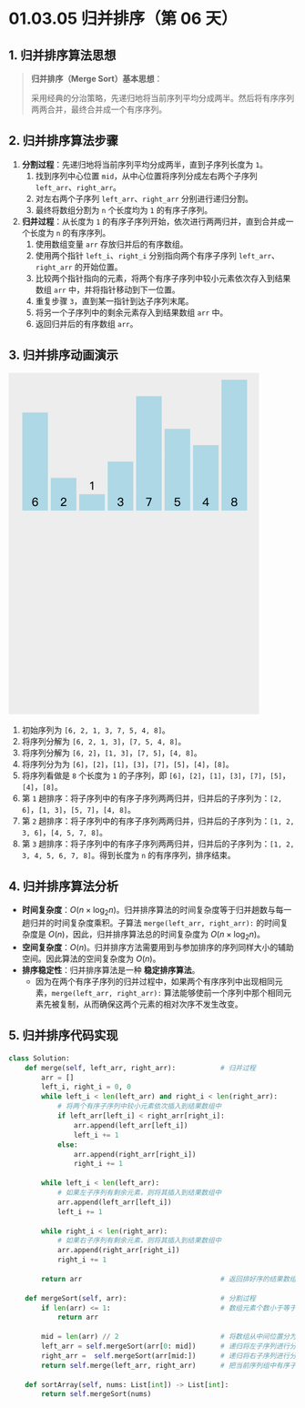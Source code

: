 # 01.03.05 归并排序（第 06 天）

## 1. 归并排序算法思想

> **归并排序（Merge Sort）基本思想**：
>
> 采用经典的分治策略，先递归地将当前序列平均分成两半。然后将有序序列两两合并，最终合并成一个有序序列。

## 2. 归并排序算法步骤

1. **分割过程**：先递归地将当前序列平均分成两半，直到子序列长度为 `1`。
   1. 找到序列中心位置 `mid`，从中心位置将序列分成左右两个子序列 `left_arr`、`right_arr`。
   2. 对左右两个子序列 `left_arr`、`right_arr` 分别进行递归分割。
   3. 最终将数组分割为 `n` 个长度均为 `1` 的有序子序列。
2. **归并过程**：从长度为 `1` 的有序子序列开始，依次进行两两归并，直到合并成一个长度为 `n` 的有序序列。
   1. 使用数组变量 `arr` 存放归并后的有序数组。
   2. 使用两个指针 `left_i`、`right_i` 分别指向两个有序子序列 `left_arr`、`right_arr` 的开始位置。
   3. 比较两个指针指向的元素，将两个有序子序列中较小元素依次存入到结果数组 `arr` 中，并将指针移动到下一位置。
   4. 重复步骤 `3`，直到某一指针到达子序列末尾。
   5. 将另一个子序列中的剩余元素存入到结果数组 `arr` 中。
   6. 返回归并后的有序数组 `arr`。

## 3. 归并排序动画演示

![](../../images/ch01/01.03.05-001.gif)

1. 初始序列为 `[6, 2, 1, 3, 7, 5, 4, 8]`。
2. 将序列分解为 `[6, 2, 1, 3]`，`[7, 5, 4, 8]`。
3. 将序列分解为 `[6, 2]`，`[1, 3]`，`[7, 5]`，`[4, 8]`。
4. 将序列分为为 `[6]`，`[2]`，`[1]`，`[3]`，`[7]`，`[5]`，`[4]`，`[8]`。
5. 将序列看做是 `8` 个长度为 `1` 的子序列，即 `[6]`，`[2]`，`[1]`，`[3]`，`[7]`，`[5]`，`[4]`，`[8]`。
6. 第 `1` 趟排序：将子序列中的有序子序列两两归并，归并后的子序列为：`[2, 6]`，`[1, 3]`，`[5, 7]`，`[4, 8]`。
7. 第 `2` 趟排序：将子序列中的有序子序列两两归并，归并后的子序列为：`[1, 2, 3, 6]`，`[4, 5, 7, 8]`。
8. 第 `3` 趟排序：将子序列中的有序子序列两两归并，归并后的子序列为：`[1, 2, 3, 4, 5, 6, 7, 8]`。得到长度为 `n` 的有序序列，排序结束。

## 4. 归并排序算法分析

- **时间复杂度**：$O(n \times \log_2n)$。归并排序算法的时间复杂度等于归并趟数与每一趟归并的时间复杂度乘积。子算法 `merge(left_arr, right_arr):` 的时间复杂度是 $O(n)$，因此，归并排序算法总的时间复杂度为 $O(n \times \log_2 n)$。
- **空间复杂度**：$O(n)$。归并排序方法需要用到与参加排序的序列同样大小的辅助空间。因此算法的空间复杂度为 $O(n)$。
- **排序稳定性**：归并排序算法是一种 **稳定排序算法**。
  - 因为在两个有序子序列的归并过程中，如果两个有序序列中出现相同元素，`merge(left_arr, right_arr):` 算法能够使前一个序列中那个相同元素先被复制，从而确保这两个元素的相对次序不发生改变。


## 5. 归并排序代码实现

```python
class Solution:
    def merge(self, left_arr, right_arr):           # 归并过程
        arr = []
        left_i, right_i = 0, 0
        while left_i < len(left_arr) and right_i < len(right_arr):
            # 将两个有序子序列中较小元素依次插入到结果数组中
            if left_arr[left_i] < right_arr[right_i]:
                arr.append(left_arr[left_i])
                left_i += 1
            else:
                arr.append(right_arr[right_i])
                right_i += 1
        
        while left_i < len(left_arr):
            # 如果左子序列有剩余元素，则将其插入到结果数组中
            arr.append(left_arr[left_i])
            left_i += 1
            
        while right_i < len(right_arr):
            # 如果右子序列有剩余元素，则将其插入到结果数组中
            arr.append(right_arr[right_i])
            right_i += 1
        
        return arr                                  # 返回排好序的结果数组

    def mergeSort(self, arr):                       # 分割过程
        if len(arr) <= 1:                           # 数组元素个数小于等于 1 时，直接返回原数组
            return arr
        
        mid = len(arr) // 2                         # 将数组从中间位置分为左右两个数组。
        left_arr = self.mergeSort(arr[0: mid])      # 递归将左子序列进行分割和排序
        right_arr =  self.mergeSort(arr[mid:])      # 递归将右子序列进行分割和排序
        return self.merge(left_arr, right_arr)      # 把当前序列组中有序子序列逐层向上，进行两两合并。

    def sortArray(self, nums: List[int]) -> List[int]:
        return self.mergeSort(nums)
```

